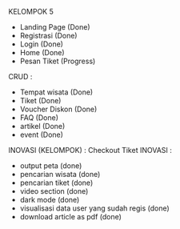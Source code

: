 KELOMPOK 5

- Landing Page (Done)
- Registrasi (Done)
- Login (Done)
- Home (Done)
- Pesan Tiket (Progress)

CRUD :
- Tempat wisata (Done)
- Tiket (Done)
- Voucher Diskon (Done)
- FAQ (Done)
- artikel (Done)
- event (Done)


INOVASI (KELOMPOK) : Checkout Tiket
INOVASI :
- output peta (done)
- pencarian wisata (done)
- pencarian tiket (done)
- video section (done)
- dark mode (done)
- visualisasi data user yang sudah regis (done)
- download article as pdf (done)
